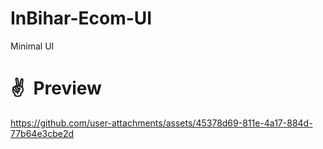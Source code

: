 # InBihar-Ecom-UI
Minimal UI

# ✌ Preview
https://github.com/user-attachments/assets/45378d69-811e-4a17-884d-77b64e3cbe2d
